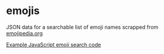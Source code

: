 # emojis
JSON data for a searchable list of emoji names scrapped from [emojipedia.org](https://emojipedia.org/)

[Example JavaScript emoji search code](https://meena-erian.github.io/emojis/index.html)
